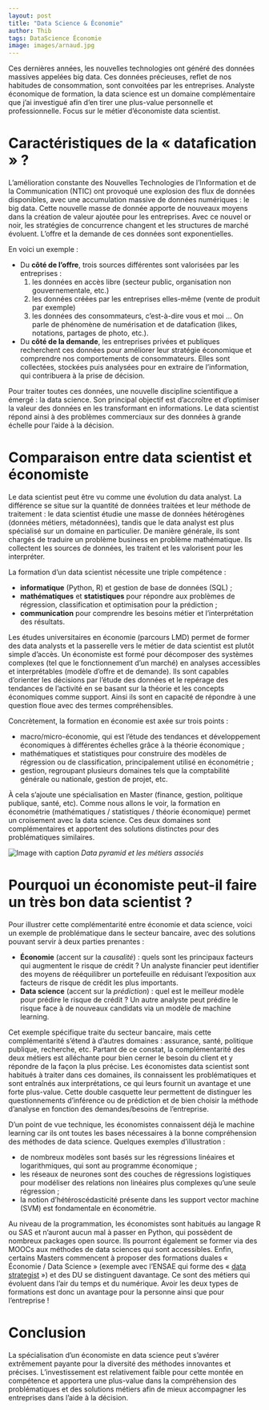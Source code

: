 ```yaml
---
layout: post
title: "Data Science & Économie"
author: Thib
tags: DataScience Économie
image: images/arnaud.jpg
---
```


Ces dernières années, les nouvelles technologies ont généré des données massives appelées big data. Ces données précieuses, reflet de nos habitudes de consommation, sont convoitées par les entreprises. Analyste économique de formation, la data science est un domaine complémentaire que j’ai investigué afin d’en tirer une plus-value personnelle et professionnelle. Focus sur le métier d’économiste data scientist.

# Caractéristiques de la « datafication » ?

L’amélioration constante des Nouvelles Technologies de l’Information et de la Communication (NTIC) ont provoqué une explosion des flux de données disponibles, avec une accumulation massive de données numériques : le big data. Cette nouvelle masse de donnée apporte de nouveaux moyens dans la création de valeur ajoutée pour les entreprises. Avec ce nouvel or noir, les stratégies de concurrence changent et les structures de marché évoluent. L’offre et la demande de ces données sont exponentielles.

En voici un exemple :
- Du **côté de l’offre**, trois sources différentes sont valorisées par les entreprises :
    1. les données en accès libre (secteur public, organisation non gouvernementale, etc.)
    2. les données créées par les entreprises elles-même (vente de produit par exemple)
    3. les données des consommateurs, c’est-à-dire vous et moi … On parle de phénomène de numérisation et de datafication (likes, notations, partages de photo, etc.).
- Du **côté de la demande**, les entreprises privées et publiques recherchent ces données pour améliorer leur stratégie économique et comprendre nos comportements de consommateurs. Elles sont collectées, stockées puis analysées pour en extraire de l’information, qui contribuera à la prise de décision.

Pour traiter toutes ces données, une nouvelle discipline scientifique a émergé : la data science. Son principal objectif est d’accroître et d’optimiser la valeur des données en les transformant en informations. Le data scientist répond ainsi à des problèmes commerciaux sur des données à grande échelle pour l’aide à la décision.

# Comparaison entre data scientist et économiste

Le data scientist peut être vu comme une évolution du data analyst. La différence se situe sur la quantité de données traitées et leur méthode de traitement : le data scientist étudie une masse de données hétérogènes (données métiers, métadonnées), tandis que le data analyst est plus spécialisé sur un domaine en particulier. De manière générale, ils sont chargés de traduire un problème business en problème mathématique. Ils collectent les sources de données, les traitent et les valorisent pour les interpréter.

La formation d’un data scientist nécessite une triple compétence :

- **informatique** (Python, R) et gestion de base de données (SQL) ;
- **mathématiques** et **statistiques** pour répondre aux problèmes de régression, classification et optimisation pour la prédiction ;
- **communication** pour comprendre les besoins métier et l’interprétation des résultats.

Les études universitaires en économie (parcours LMD) permet de former des data analysts et la passerelle vers le métier de data scientist est plutôt simple d’accès. Un économiste est formé pour décomposer des systèmes complexes (tel que le fonctionnement d’un marché) en analyses accessibles et interprétables (modèle d’offre et de demande). Ils sont capables d’orienter les décisions par l’étude des données et le repérage des tendances de l’activité en se basant sur la théorie et les concepts économiques comme support. Ainsi ils sont en capacité de répondre à une question floue avec des termes compréhensibles.

Concrètement, la formation en économie est axée sur trois points :

- macro/micro-économie, qui est l’étude des tendances et développement économiques à différentes échelles grâce à la théorie économique ;
- mathématiques et statistiques pour construire des modèles de régression ou de classification, principalement utilisé en économétrie ;
- gestion, regroupant plusieurs domaines tels que la comptabilité générale ou nationale, gestion de projet, etc.

À cela s’ajoute une spécialisation en Master (finance, gestion, politique publique, santé, etc). Comme nous allons le voir, la formation en économétrie (mathématiques / statistiques / théorie économique) permet un croisement avec la data science. Ces deux domaines sont complémentaires et apportent des solutions distinctes pour des problématiques similaires.

![Image with caption]({{site.baseurl}}/images/data_pyramid.png)
_Data pyramid et les métiers associés_

# Pourquoi un économiste peut-il faire un très bon data scientist ?

Pour illustrer cette complémentarité entre économie et data science, voici un exemple de problématique dans le secteur bancaire, avec des solutions pouvant servir à deux parties prenantes :

- **Économie** (accent sur la *causalité*) : quels sont les principaux facteurs qui augmentent le risque de crédit ? Un analyste financier peut identifier des moyens de rééquilibrer un portefeuille en réduisant l’exposition aux facteurs de risque de crédit les plus importants.
- **Data science** (accent sur la *prédiction*) : quel est le meilleur modèle pour prédire le risque de crédit ? Un autre analyste peut prédire le risque face à de nouveaux candidats via un modèle de machine learning.

Cet exemple spécifique traite du secteur bancaire, mais cette complémentarité s’étend à d’autres domaines : assurance, santé, politique publique, recherche, etc. Partant de ce constat, la complémentarité des deux métiers est alléchante pour bien cerner le besoin du client et y répondre de la façon la plus précise. Les économistes data scientist sont habitués à traiter dans ces domaines, ils connaissent les problématiques et sont entraînés aux interprétations, ce qui leurs fournit un avantage et une forte plus-value. Cette double casquette leur permettent de distinguer les questionnements d’inférence ou de prédiction et de bien choisir la méthode d’analyse en fonction des demandes/besoins de l’entreprise.

D’un point de vue technique, les économistes connaissent déjà le machine learning car ils ont toutes les bases nécessaires à la bonne compréhension des méthodes de data science. Quelques exemples d’illustration :

- de nombreux modèles sont basés sur les régressions linéaires et logarithmiques, qui sont au programme économique ;
- les réseaux de neurones sont des couches de régressions logistiques pour modéliser des relations non linéaires plus complexes qu’une seule régression ;
- la notion d’hétéroscédasticité présente dans les support vector machine (SVM) est fondamentale en économétrie.

Au niveau de la programmation, les économistes sont habitués au langage R ou SAS et n’auront aucun mal à passer en Python, qui possèdent de nombreux packages open source. Ils pourront également se former via des MOOCs aux méthodes de data sciences qui sont accessibles. Enfin, certains Masters commencent à proposer des formations duales « Économie / Data Science » (exemple avec l’ENSAE qui forme des « [data strategist](http://variances.eu/?p=3997) ») et des DU se distinguent davantage. Ce sont des métiers qui évoluent dans l’air du temps et du numérique. Avoir les deux types de formations est donc un avantage pour la personne ainsi que pour l’entreprise !

# Conclusion

La spécialisation d’un économiste en data science peut s’avérer extrêmement payante pour la diversité des méthodes innovantes et précises. L’investissement est relativement faible pour cette montée en compétence et apportera une plus-value dans la compréhension des problématiques et des solutions métiers afin de mieux accompagner les entreprises dans l’aide à la décision.